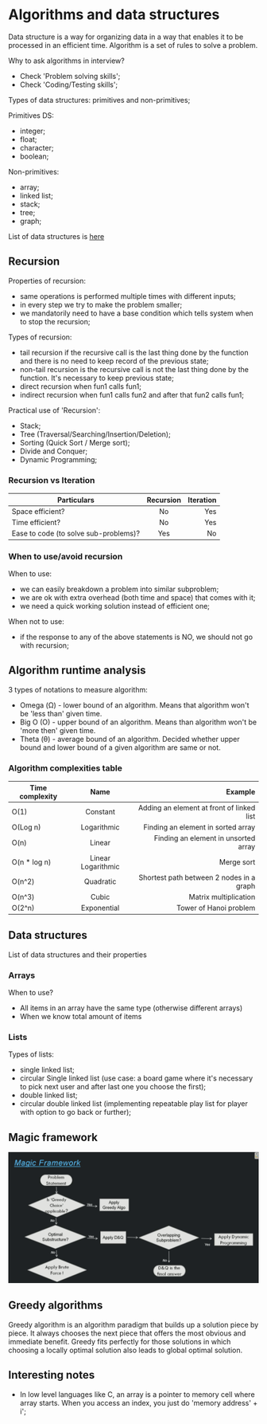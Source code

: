 # Algorithms and data structures

Data structure is a way for organizing data in a way that enables it to be processed in an efficient time.
Algorithm is a set of rules to solve a problem.

Why to ask algorithms in interview?

- Check 'Problem solving skills';
- Check 'Coding/Testing skills';

Types of data structures: primitives and non-primitives;

Primitives DS:

- integer;
- float;
- character;
- boolean;

Non-primitives:

- array;
- linked list;
- stack;
- tree;
- graph;

List of data structures is [here](https://en.wikipedia.org/wiki/List_of_data_structures)

## Recursion

Properties of recursion:

- same operations is performed multiple times with different inputs;
- in every step we try to make the problem smaller;
- we mandatorily need to have a base condition which tells system when to stop the recursion;

Types of recursion:

- tail recursion if the recursive call is the last thing done by the function and there is no need to keep record of the previous state;
- non-tail recursion is the recursive call is not the last thing done by the function. It's necessary to keep previous state;
- direct recursion when fun1 calls fun1;
- indirect recursion when fun1 calls fun2 and after that fun2 calls fun1;

Practical use of 'Recursion':

- Stack;
- Tree (Traversal/Searching/Insertion/Deletion);
- Sorting (Quick Sort / Merge sort);
- Divide and Conquer;
- Dynamic Programming;

### Recursion vs Iteration

| Particulars                           | Recursion     | Iteration |
| ------------------------------------- |:-------------:| ---------:|
| Space efficient?                      | No            | Yes       |
| Time efficient?                       | No            | Yes       |
| Ease to code (to solve sub-problems)? | Yes           | No        |

### When to use/avoid recursion

When to use:

- we can easily breakdown a problem into similar subproblem;
- we are ok with extra overhead (both time and space) that comes with it;
- we need a quick working solution instead of efficient one;

When not to use:

- if the response to any of the above statements is NO, we should not go with recursion;

## Algorithm runtime analysis

3 types of notations to measure algorithm:

- Omega (Ω) - lower bound of an algorithm. Means that algorithm won't be 'less than' given time.
- Big O (O) - upper bound of an algorithm. Means than algorithm won't be 'more then' given time.
- Theta (θ) - average bound of an algorithm. Decided whether upper bound and lower bound of a given algorithm are same or not.

### Algorithm complexities table

| Time complexity | Name               | Example                                   |
| --------------- |:------------------:| -----------------------------------------:|
| O(1)            | Constant           | Adding an element at front of linked list |
| O(Log n)        | Logarithmic        | Finding an element in sorted array        |
| O(n)            | Linear             | Finding an element in unsorted array      |
| O(n * log n)    | Linear Logarithmic | Merge sort                                |
| O(n^2)          | Quadratic          | Shortest path between 2 nodes in a graph  |
| O(n^3)          | Cubic              | Matrix multiplication                     |
| O(2^n)          | Exponential        | Tower of Hanoi problem                    |

## Data structures

List of data structures and their properties

### Arrays

When to use?

- All items in an array have the same type (otherwise different arrays)
- When we know total amount of items

### Lists

Types of lists:

- single linked list;
- circular Single linked list (use case: a board game where it's necessary to pick next user and after last one you choose the first);
- double linked list;
- circular double linked list (implementing repeatable play list for player with option to go back or further);

## Magic framework

![Magic framework](./images/magic-framework.png)

## Greedy algorithms

Greedy algorithm is an algorithm paradigm that builds up a solution piece by piece. It always chooses the next piece that offers the most obvious and immediate benefit. Greedy fits perfectly for those solutions in which choosing a locally optimal solution also leads to global optimal solution.

## Interesting notes

- In low level languages like C, an array is a pointer to memory cell where array starts. When you access an index, you just do 'memory address' + i';
